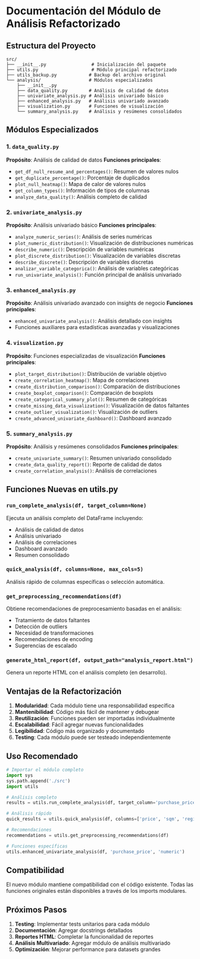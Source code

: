 # Documentación del Módulo de Análisis Refactorizado

## Estructura del Proyecto

```
src/
├── __init__.py                 # Inicialización del paquete
├── utils.py                    # Módulo principal refactorizado
├── utils_backup.py            # Backup del archivo original
└── analysis/                  # Módulos especializados
    ├── __init__.py
    ├── data_quality.py        # Análisis de calidad de datos
    ├── univariate_analysis.py # Análisis univariado básico
    ├── enhanced_analysis.py   # Análisis univariado avanzado
    ├── visualization.py       # Funciones de visualización
    └── summary_analysis.py    # Análisis y resúmenes consolidados
```

## Módulos Especializados

### 1. `data_quality.py`
**Propósito**: Análisis de calidad de datos
**Funciones principales**:
- `get_df_null_resume_and_percentages()`: Resumen de valores nulos
- `get_duplicate_percentage()`: Porcentaje de duplicados
- `plot_null_heatmap()`: Mapa de calor de valores nulos
- `get_column_types()`: Información de tipos de columnas
- `analyze_data_quality()`: Análisis completo de calidad

### 2. `univariate_analysis.py`
**Propósito**: Análisis univariado básico
**Funciones principales**:
- `analyze_numeric_series()`: Análisis de series numéricas
- `plot_numeric_distribution()`: Visualización de distribuciones numéricas
- `describe_numeric()`: Descripción de variables numéricas
- `plot_discrete_distribution()`: Visualización de variables discretas
- `describe_discrete()`: Descripción de variables discretas
- `analizar_variable_categorica()`: Análisis de variables categóricas
- `run_univariate_analysis()`: Función principal de análisis univariado

### 3. `enhanced_analysis.py`
**Propósito**: Análisis univariado avanzado con insights de negocio
**Funciones principales**:
- `enhanced_univariate_analysis()`: Análisis detallado con insights
- Funciones auxiliares para estadísticas avanzadas y visualizaciones

### 4. `visualization.py`
**Propósito**: Funciones especializadas de visualización
**Funciones principales**:
- `plot_target_distribution()`: Distribución de variable objetivo
- `create_correlation_heatmap()`: Mapa de correlaciones
- `create_distribution_comparison()`: Comparación de distribuciones
- `create_boxplot_comparison()`: Comparación de boxplots
- `create_categorical_summary_plot()`: Resumen de categóricas
- `create_missing_data_visualization()`: Visualización de datos faltantes
- `create_outlier_visualization()`: Visualización de outliers
- `create_advanced_univariate_dashboard()`: Dashboard avanzado

### 5. `summary_analysis.py`
**Propósito**: Análisis y resúmenes consolidados
**Funciones principales**:
- `create_univariate_summary()`: Resumen univariado consolidado
- `create_data_quality_report()`: Reporte de calidad de datos
- `create_correlation_analysis()`: Análisis de correlaciones

## Funciones Nuevas en utils.py

### `run_complete_analysis(df, target_column=None)`
Ejecuta un análisis completo del DataFrame incluyendo:
- Análisis de calidad de datos
- Análisis univariado
- Análisis de correlaciones
- Dashboard avanzado
- Resumen consolidado

### `quick_analysis(df, columns=None, max_cols=5)`
Análisis rápido de columnas específicas o selección automática.

### `get_preprocessing_recommendations(df)`
Obtiene recomendaciones de preprocesamiento basadas en el análisis:
- Tratamiento de datos faltantes
- Detección de outliers
- Necesidad de transformaciones
- Recomendaciones de encoding
- Sugerencias de escalado

### `generate_html_report(df, output_path="analysis_report.html")`
Genera un reporte HTML con el análisis completo (en desarrollo).

## Ventajas de la Refactorización

1. **Modularidad**: Cada módulo tiene una responsabilidad específica
2. **Mantenibilidad**: Código más fácil de mantener y debugear
3. **Reutilización**: Funciones pueden ser importadas individualmente
4. **Escalabilidad**: Fácil agregar nuevas funcionalidades
5. **Legibilidad**: Código más organizado y documentado
6. **Testing**: Cada módulo puede ser testeado independientemente

## Uso Recomendado

```python
# Importar el módulo completo
import sys
sys.path.append('./src')
import utils

# Análisis completo
results = utils.run_complete_analysis(df, target_column='purchase_price')

# Análisis rápido
quick_results = utils.quick_analysis(df, columns=['price', 'sqm', 'region'])

# Recomendaciones
recommendations = utils.get_preprocessing_recommendations(df)

# Funciones específicas
utils.enhanced_univariate_analysis(df, 'purchase_price', 'numeric')
```

## Compatibilidad

El nuevo módulo mantiene compatibilidad con el código existente. Todas las funciones originales están disponibles a través de los imports modulares.

## Próximos Pasos

1. **Testing**: Implementar tests unitarios para cada módulo
2. **Documentación**: Agregar docstrings detallados
3. **Reportes HTML**: Completar la funcionalidad de reportes
4. **Análisis Multivariado**: Agregar módulo de análisis multivariado
5. **Optimización**: Mejorar performance para datasets grandes
